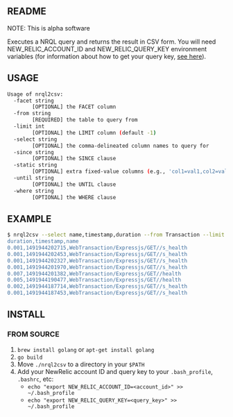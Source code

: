 README
------

NOTE: This is alpha software

Executes a NRQL query and returns the result in CSV form. You will need
NEW_RELIC_ACCOUNT_ID and NEW_RELIC_QUERY_KEY environment variables (for
information about how to get your query key, [see here][0]).

## USAGE

```bash
Usage of nrql2csv:
  -facet string
    	[OPTIONAL] the FACET column
  -from string
    	[REQUIRED] the table to query from
  -limit int
    	[OPTIONAL] the LIMIT column (default -1)
  -select string
    	[OPTIONAL] the comma-delineated column names to query for
  -since string
    	[OPTIONAL] the SINCE clause
  -static string
    	[OPTIONAL] extra fixed-value columns (e.g., 'col1=val1,col2=val2')
  -until string
    	[OPTIONAL] the UNTIL clause
  -where string
    	[OPTIONAL] the WHERE clause
```

## EXAMPLE

``` bash
$ nrql2csv --select name,timestamp,duration --from Transaction --limit 8"
duration,timestamp,name
0.001,1491944202715,WebTransaction/Expressjs/GET//s_health
0.001,1491944202453,WebTransaction/Expressjs/GET//s_health
0.001,1491944202327,WebTransaction/Expressjs/GET//s_health
0.001,1491944201970,WebTransaction/Expressjs/GET//s_health
0.007,1491944201382,WebTransaction/Expressjs/GET//health
0.005,1491944190477,WebTransaction/Expressjs/GET//health
0.002,1491944187714,WebTransaction/Expressjs/GET//s_health
0.001,1491944187453,WebTransaction/Expressjs/GET//s_health
```

## INSTALL

### FROM SOURCE

1. `brew install golang` or `apt-get install golang`
2. `go build`
3. Move `./nrql2csv` to a directory in your `$PATH`
4. Add your NewRelic account ID and query key to your `.bash_profile`,
   `.bashrc`, etc:
   * `echo "export NEW_RELIC_ACCOUNT_ID=<account_id>" >> ~/.bash_profile`
   * `echo "export NEW_RELIC_QUERY_KEY=<query_key>" >> ~/.bash_profile`

[0]: https://docs.newrelic.com/docs/insights/export-insights-data/export-api/query-insights-event-data-api#register
